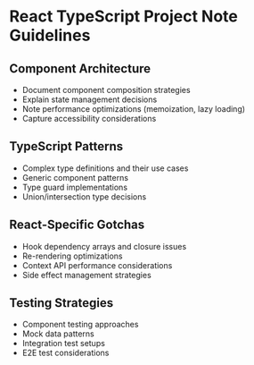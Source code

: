 # React TypeScript Project Note Guidelines

## Component Architecture

- Document component composition strategies
- Explain state management decisions
- Note performance optimizations (memoization, lazy loading)
- Capture accessibility considerations

## TypeScript Patterns

- Complex type definitions and their use cases
- Generic component patterns
- Type guard implementations
- Union/intersection type decisions

## React-Specific Gotchas

- Hook dependency arrays and closure issues
- Re-rendering optimizations
- Context API performance considerations
- Side effect management strategies

## Testing Strategies

- Component testing approaches
- Mock data patterns
- Integration test setups
- E2E test considerations
